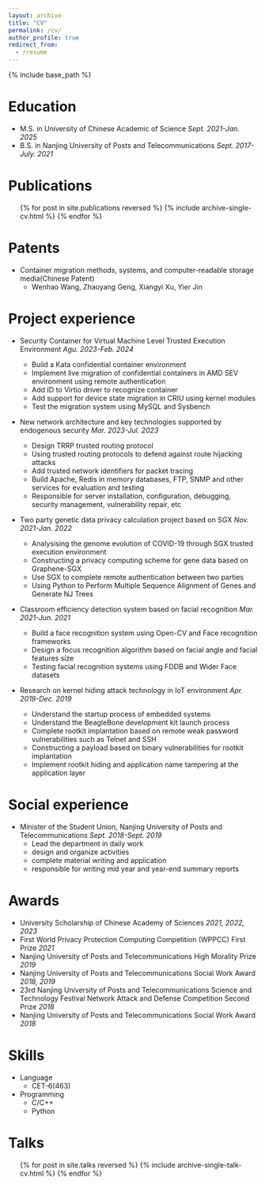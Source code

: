 ```yaml
---
layout: archive
title: "CV"
permalink: /cv/
author_profile: true
redirect_from:
  - /resume
---
```


{% include base_path %}

Education
======
* M.S. in University of Chinese Academic of Science *Sept. 2021-Jan. 2025*
* B.S. in Nanjing University of Posts and Telecommunications *Sept. 2017-July. 2021*

Publications
======
  <ul>{% for post in site.publications reversed %}
    {% include archive-single-cv.html %}
  {% endfor %}</ul>
  
Patents
======
* Container migration methods, systems, and computer-readable storage media(Chinese Patent)
  * Wenhao Wang, Zhaoyang Geng, Xiangyi Xu, Yier Jin

Project experience
======
* Security Container for Virtual Machine Level Trusted Execution Environment *Agu. 2023-Feb. 2024*
  * Build a Kata confidential container environment
  * Implement live migration of confidential containers in AMD SEV environment using remote authentication
  * Add ID to Virtio driver to recognize container
  * Add support for device state migration in CRIU using kernel modules
  * Test the migration system using MySQL and Sysbench

* New network architecture and key technologies supported by endogenous security *Mar. 2023-Jul. 2023*
  * Design TRRP trusted routing protocol
  * Using trusted routing protocols to defend against route hijacking attacks
  * Add trusted network identifiers for packet tracing
  * Build Apache, Redis in memory databases, FTP, SNMP and other services for evaluation and testing
  * Responsible for server installation, configuration, debugging, security management, vulnerability repair, etc

* Two party genetic data privacy calculation project based on SGX *Nov. 2021-Jan. 2022*
  * Analysising the genome evolution of COVID-19 through SGX trusted execution environment
  * Constructing a privacy computing scheme for gene data based on Graphene-SGX
  * Use SGX to complete remote authentication between two parties
  * Using Python to Perform Multiple Sequence Alignment of Genes and Generate NJ Trees

* Classroom efficiency detection system based on facial recognition *Mar. 2021-Jun. 2021*
  * Build a face recognition system using Open-CV and Face recognition frameworks
  * Design a focus recognition algorithm based on facial angle and facial features size
  * Testing facial recognition systems using FDDB and Wider Face datasets

* Research on kernel hiding attack technology in IoT environment *Apr. 2019-Dec. 2019*
  * Understand the startup process of embedded systems
  * Understand the BeagleBone development kit launch process
  * Complete rootkit implantation based on remote weak password vulnerabilities such as Telnet and SSH
  * Constructing a payload based on binary vulnerabilities for rootkit implantation
  * Implement rootkit hiding and application name tampering at the application layer

  
Social experience
======
* Minister of the Student Union, Nanjing University of Posts and Telecommunications *Sept. 2018-Sept. 2019*
  * Lead the department in daily work
  * design and organize activities
  * complete material writing and application
  * responsible for writing mid year and year-end summary reports

Awards
======
* University Scholarship of Chinese Academy of Sciences *2021, 2022, 2023*
* First World Privacy Protection Computing Competition (WPPCC) First Prize *2021*
* Nanjing University of Posts and Telecommunications High Morality Prize *2019*
* Nanjing University of Posts and Telecommunications Social Work Award *2018, 2019*
* 23rd Nanjing University of Posts and Telecommunications Science and Technology Festival Network Attack and Defense Competition Second Prize *2018*
* Nanjing University of Posts and Telecommunications Social Work Award *2018*

Skills
======
* Language
  * CET-6(463)
* Programming
  * C/C++
  * Python

Talks
======
  <ul>{% for post in site.talks reversed %}
    {% include archive-single-talk-cv.html  %}
  {% endfor %}</ul>
